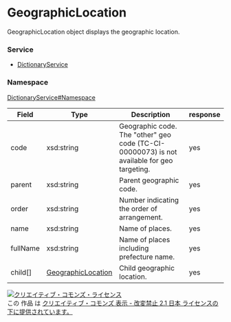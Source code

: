 

# GeographicLocation

GeographicLocation object displays the geographic location.

### Service

+ [DictionaryService](../../services/DictionaryService.md)

### Namespace

[DictionaryService#Namespace](../../services/DictionaryService.md#namespace)

| Field | Type | Description | response |
| ----- | ---- | ----------- | -------- |
| code | xsd:string | Geographic code.<br>The "other" geo code (TC-CI-00000073) is not available for geo targeting. | yes | |
| parent | xsd:string | Parent geographic code. | yes | |
| order | xsd:string | Number indicating the order of arrangement. | yes | |
| name | xsd:string | Name of places. | yes | |
| fullName | xsd:string | Name of places including prefecture name. | yes | |
| child[] | [GeographicLocation](./GeographicLocation.md) | Child geographic location. | yes | |

<a rel="license" href="http://creativecommons.org/licenses/by-nd/2.1/jp/"><img alt="クリエイティブ・コモンズ・ライセンス" style="border-width:0" src="https://i.creativecommons.org/l/by-nd/2.1/jp/88x31.png" /></a><br />この 作品 は <a rel="license" href="http://creativecommons.org/licenses/by-nd/2.1/jp/">クリエイティブ・コモンズ 表示 - 改変禁止 2.1 日本 ライセンスの下に提供されています。</a>
